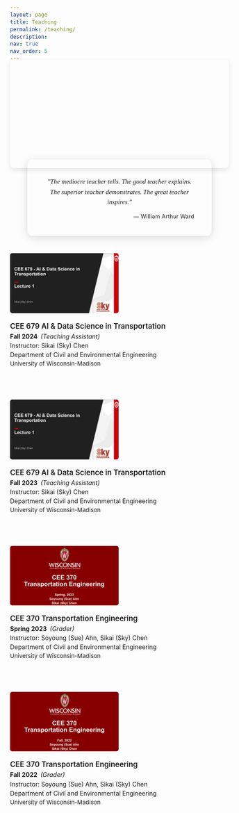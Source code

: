 ```yaml
---
layout: page
title: Teaching
permalink: /teaching/
description: 
nav: true
nav_order: 5
---
```


<style>
/* 背景图片样式 */
.teaching-header {
  width: 100%;
  height: 250px;
  background-image: url('../../assets/teaching/background.jpg');
  background-size: cover;
  background-position: center 80%;
  margin-bottom: 40px;
  border-radius: 8px;
  position: relative;
  box-shadow: 0 4px 12px rgba(0, 0, 0, 0.1);
  margin-top: -20px;
}

/* 引用样式 */
.quote-section {
  position: relative;
  margin: -60px 40px 40px 40px;
  padding: 25px 40px;
  background: var(--global-bg-color);
  border-radius: 12px;
  box-shadow: 0 4px 20px rgba(0, 0, 0, 0.15);
}

.quote-text {
  font-size: 1.06em;
  line-height: 1.6;
  color: var(--global-text-color);
  font-family: "Georgia", serif;
  font-style: italic;
  margin-bottom: 8px;
  text-align: center;
}

.quote-author {
  text-align: right;
  color: var(--global-text-color-light);
  font-size: 0.9em;
  font-style: normal;
  letter-spacing: 0.02em;
}

.quote-border {
  position: absolute;
  left: 0;
  top: 50%;
  transform: translateY(-50%);
  width: 4px;
  height: 50%;
  background: var(--global-theme-color);
  border-radius: 2px;
}

.teaching-container {
  margin-bottom: 40px;
  display: flex;
  flex-wrap: wrap;
  align-items: flex-start;
}

.teaching-list {
  list-style-type: disc;
  padding-left: 1.5em;
}

.teaching-list li {
  position: relative;
  padding-left: 0.5em;
  margin-bottom: 0.3em;
  padding-bottom: 0.2em;
}

.teaching-image {
  width: 250px;
  margin-right: 30px;
  margin-bottom: 20px;
  box-shadow: 0 2px 4px var(--global-shadow-color);
  border-radius: 5px;
  transition: all 0.3s ease;
}

.teaching-image:hover {
  transform: scale(1.02);
  box-shadow: 0 3px 6px var(--global-shadow-color);
}

.teaching-content {
  flex: 1;
  min-width: 300px;
}

.teaching-item {
  margin-bottom: 1.5em;
  padding-bottom: 1em;
  border-bottom: 1px dashed rgba(var(--global-theme-color-rgb), 0.1);
  transition: all 0.3s ease;
}

.teaching-container:last-child .teaching-item {
  border-bottom: none;
}

.teaching-course {
  display: block;
  font-weight: 600;
  font-size: 1.2em;
  color: var(--global-text-color);
  margin-bottom: 0.3em;
}

.teaching-semester {
  font-weight: bold;
  color: var(--global-theme-color);
}

.teaching-role {
  font-style: italic;
  margin-left: 0.5em;
}

.teaching-instructor {
  display: block;
  margin-top: 0.3em;
  color: var(--global-text-color-light);
}

.teaching-department {
  display: block;
  color: var(--global-text-color-light);
  margin-top: 0.3em;
}

.teaching-institution {
  display: block;
  color: var(--global-text-color-light);
  font-size: 0.95em;
  margin-top: 0.3em;
}

@media (max-width: 768px) {
  .teaching-container {
    flex-direction: column;
  }
  
  .teaching-image {
    width: 100%;
    max-width: 250px;
    margin-right: 0;
    margin-bottom: 20px;
  }
}
</style>

<div class="teaching-header"></div>

<div class="quote-section">
  <div class="quote-border"></div>
  <p class="quote-text">"The mediocre teacher tells. The good teacher explains. The superior teacher demonstrates. The great teacher inspires."</p>
  <p class="quote-author">— William Arthur Ward</p>
</div>


<div class="teaching-container">
  <img src="/assets/teaching/2024-CEE679.png" alt="Teaching CEE 679 AI & Data Science in Transportation 2024" class="teaching-image" loading="lazy">
  
  <div class="teaching-content">
    <div class="teaching-item">
      <span class="teaching-course">CEE 679 AI & Data Science in Transportation</span>
      <div><span class="teaching-semester">Fall 2024</span><span class="teaching-role">(Teaching Assistant)</span></div>
      <span class="teaching-instructor">Instructor: Sikai (Sky) Chen</span>
      <span class="teaching-department">Department of Civil and Environmental Engineering</span>
      <span class="teaching-institution">University of Wisconsin-Madison</span>
    </div>
  </div>
</div>


<div class="teaching-container">
  <img src="/assets/teaching/2023-CEE679.png" alt="Teaching CEE 679 AI & Data Science in Transportation 2023" class="teaching-image" loading="lazy">
  
  <div class="teaching-content">
    <div class="teaching-item">
      <span class="teaching-course">CEE 679 AI & Data Science in Transportation</span>
      <div><span class="teaching-semester">Fall 2023</span><span class="teaching-role">(Teaching Assistant)</span></div>
      <span class="teaching-instructor">Instructor: Sikai (Sky) Chen</span>
      <span class="teaching-department">Department of Civil and Environmental Engineering</span>
      <span class="teaching-institution">University of Wisconsin-Madison</span>
    </div>
  </div>
</div>


<div class="teaching-container">
  <img src="/assets/teaching/2023-CEE370.png" alt="Teaching CEE 370 Transportation Engineering 2023" class="teaching-image" loading="lazy">
  
  <div class="teaching-content">
    <div class="teaching-item">
      <span class="teaching-course">CEE 370 Transportation Engineering</span>
      <div><span class="teaching-semester">Spring 2023</span><span class="teaching-role">(Grader)</span></div>
      <span class="teaching-instructor">Instructor: Soyoung (Sue) Ahn, Sikai (Sky) Chen</span>
      <span class="teaching-department">Department of Civil and Environmental Engineering</span>
      <span class="teaching-institution">University of Wisconsin-Madison</span>
    </div>
  </div>
</div>

<div class="teaching-container">
  <img src="/assets/teaching/2022-CEE370.png" alt="Teaching CEE 370 Transportation Engineering 2022" class="teaching-image" loading="lazy">
  
  <div class="teaching-content">
    <div class="teaching-item">
      <span class="teaching-course">CEE 370 Transportation Engineering</span>
      <div><span class="teaching-semester">Fall 2022</span><span class="teaching-role">(Grader)</span></div>
      <span class="teaching-instructor">Instructor: Soyoung (Sue) Ahn, Sikai (Sky) Chen</span>
      <span class="teaching-department">Department of Civil and Environmental Engineering</span>
      <span class="teaching-institution">University of Wisconsin-Madison</span>
    </div>
  </div>
</div> 